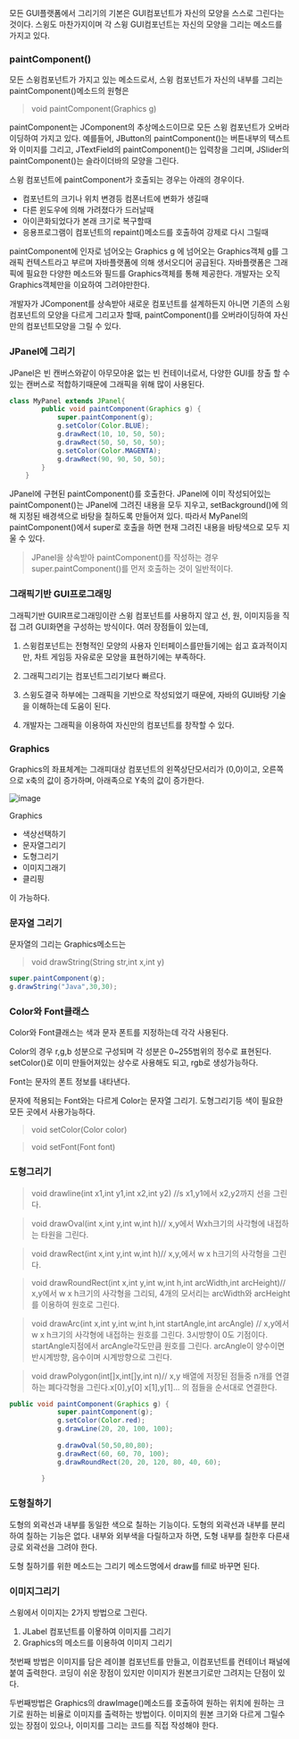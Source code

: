 모든 GUI플랫폼에서 그리기의 기본은 GUI컴포넌트가 자신의 모양을 스스로 그린다는 것이다.
스윙도 마찬가지이며 각 스윙 GUI컴포넌트는 자신의 모양을 그리는 메소드를 가지고 있다.


### paintComponent()

모든 스윙컴포넌트가 가지고 있는 메소드로서, 스윙 컴포넌트가 자신의 내부를 그리는 paintComponent()메소드의 원형은
> void paintComponent(Graphics g)

paintComponent는 JComponent의 추상메소드이므로 모든 스윙 컴포넌트가 오버라이딩하여 가지고 있다.
예를들어, JButton의 paintComponent()는 버튼내부의 텍스트와 이미지를 그리고, JTextField의 paintComponent()는 입력창을 그리며,
JSlider의 paintComponent()는 슬라이더바의 모양을 그린다.

스윙 컴포넌트에 paintComponent가 호출되는 경우는 아래의 경우이다.
* 컴포넌트의 크기나 위치 변경등 컴폰너트에 변화가 생길때
* 다른 윈도우에 의해 가려졌다가 드러날때
* 아이콘화되었다가 본래 크기로 복구할때
* 응용프로그램이 컴포넌트의 repaint()메소드를 호출하여 강제로 다시 그릴때

paintComponent에 인자로 넘어오는 Graphics g 에 넘어오는 Graphics객체 g를 그래픽 컨텍스트라고 부르며 자바플랫폼에 의해 생서오디어 공급된다.
자바플랫폼은 그래픽에 필요한 다양한 메소드와 필드를 Graphics객체를 통해 제공한다.
개발자는 오직 Graphics객체만을 이요하여 그려야만한다.

개발자가 JComponent를 상속받아 새로운 컴포넌트를 설계하든지 아니면 기존의 스윙컴포넌트의 모양을 다르게 그리고자 할때,
paintComponent()를 오버라이딩하여 자신만의 컴포넌트모양을 그릴 수 있다.



### JPanel에 그리기

JPanel은 빈 캔버스와같이 아무모야옫 없는 빈 컨테이너로서, 다양한 GUI를 창출 할 수 있는 캔버스로 적합하기때문에 그래픽을 위해 많이 사용된다.
```java
class MyPanel extends JPanel{
		public void paintComponent(Graphics g) {
			super.paintComponent(g);
			g.setColor(Color.BLUE);
			g.drawRect(10, 10, 50, 50);
			g.drawRect(50, 50, 50, 50);
			g.setColor(Color.MAGENTA);
			g.drawRect(90, 90, 50, 50);
		}
	}
```

JPanel에 구현된 paintComponent()를 호출한다.
JPanel에 이미 작성되어있는 paintComponent()는 JPanel에 그려진 내용을 모두 지우고,
setBackground()에 의해 지정된 배경색으로 바탕을 칠하도록 만들어져 있다.
따라서 MyPanel의 paintComponent()에서 super로 호출을 하면 현재 그려진 내용을 바탕색으로 모두 지울 수 있다.
> JPanel을 상속받아 paintComponent()를 작성하는 경우 super.paintComponent()를 먼저 호출하는 것이 일반적이다.




### 그래픽기반 GUI프로그래밍

그래픽기반 GUIR프로그래밍이란 스윙 컴포넌트를 사용하지 않고 선, 원, 이미지등을 직접 그려 GUI화면을 구성하는 방식이다.
여러 장점들이 있는데, 
1. 스윙컴포넌트는 전형적인 모양의 사용자 인터페이스를만들기에는 쉽고 효과적이지만, 차트 게임등 자유로운 모양을 표현하기에는 부족하다.

2. 그래픽그리기는 컴포넌트그리기보다 빠르다.

3. 스윙도결국 하부에는 그래픽을 기반으로 작성되었기 때문에, 자바의 GUI바탕 기술을 이해하는데 도움이 된다.

4. 개발자는 그래픽을 이용하여 자신만의 컴포넌트를 창작할 수 있다.




### Graphics

Graphics의 좌표체계는 그래피대상 컴포넌트의 왼쪽상단모서리가 (0,0)이고, 오른쪽으로 x축의 값이 증가하며, 아래족으로 Y축의 값이 증가한다.

![image](https://user-images.githubusercontent.com/80390524/130422501-84ceb432-2287-498f-be9d-3d87607ae42f.png)

Graphics
* 색상선택하기
* 문자열그리기
* 도형그리기
* 이미지그래기
* 클리핑

이 가능하다.



### 문자열 그리기

문자열의 그리는 Graphics메소드는
> void drawString(String str,int x,int y)

```java
super.paintComponent(g);
g.drawString("Java",30,30);
```
			
### Color와 Font클래스
Color와 Font클래스는 색과 문자 폰트를 지정하는데 각각 사용된다.


Color의 경우 r,g,b 성분으로 구성되며 각 성분은 0~255범위의 정수로 표현된다.
setColor()로 이미 만들어져있는 상수로 사용해도 되고, rgb로 생성가능하다.


Font는 문자의 폰트 정보를 내타낸다.

문자에 적용되는 Font와는 다르게 Color는 문자열 그리기. 도형그리기등 색이 필요한 모든 곳에서 사용가능하다.
> void setColor(Color color)

> void setFont(Font font)



### 도형그리기

> void drawline(int x1,int y1,int x2,int y2) //s x1,y1에서 x2,y2까지 선을 그린다.

> void drawOval(int x,int y,int w,int h)// x,y에서 Wxh크기의 사각형에 내접하는 타원을 그린다.

> void drawRect(int x,int y,int w,int h)// x,y,에서 w x h크기의 사각형을 그린다.

> void drawRoundRect(int x,int y,int w,int h,int arcWidth,int arcHeight)// x,y에서 w x h크기의 사각형을 그리되, 4개의 모서리는 arcWidth와 arcHeight를 이용하여 원호로 그린다. 

> void drawArc(int x,int y,int w,int h,int startAngle,int arcAngle)
> // x,y에서 w x h크기의 사각형에 내접하는 원호를 그린다. 3시방향이 0도 기점이다.
> startAngle지점에서 arcAngle각도만큼 원호를 그린다. arcAngle이 양수이면 반시계방향, 음수이며 시계방향으로 그린다.

> void drawPolygon(int[]x,int[]y,int n)// x,y 배열에 저장된 점들중 n개를 연결하는 폐다각형을 그린다.x[0],y[0]  x[1],y[1]... 의 점들을 순서대로 연결한다.

```java
public void paintComponent(Graphics g) {
			super.paintComponent(g);
			g.setColor(Color.red);
			g.drawLine(20, 20, 100, 100);
			
			g.drawOval(50,50,80,80);
			g.drawRect(60, 60, 70, 100);
			g.drawRoundRect(20, 20, 120, 80, 40, 60);
			
		}
```


### 도형칠하기

도형의 외곽선과 내부를 동일한 색으로 칠하는 기능이다.
도형의 외곽선과 내부를 분리하여 칠하는 기능은 없다. 내부와 외부색을 다릴하고자 하면, 도형 내부를 칠한후 다른새긍로 외곽선을 그려야 한다.

도형 칠하기를 위한 메소드는 그리기 메소드명에서 draw를 fill로 바꾸면 된다.



### 이미지그리기

스윙에서 이미지는 2가지 방법으로 그린다.
1. JLabel 컴포넌트를 이욯하여 이미지를 그리기
2. Graphics의 메소드를 이용하여 이미지 그리기

첫번째 방법은 이미지를 담은 레이블 컴포넌트를 만들고, 이컴포넌트를 컨테이너 패널에 붙여 출력한다.
코딩이 쉬운 장점이 있지만 이미지가 원본크기로만 그려지는 단점이 있다.

두번째방법은 Graphics의 drawImage()메소드를 호출하여 원하는 위치에 원하는 크기로 원하는 비율로 이미지를 출력하는 방법이다.
이미지의 원본 크기와 다르게 그릴수 있는 장점이 있으나, 이미지를 그리는 코드를 직접 작성해야 한다.



